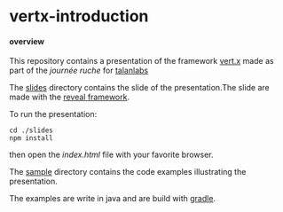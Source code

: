 # vertx-introduction


#### overview

This repository contains a presentation of the framework [vert.x](https://vertx.io/) made as part of the *journée ruche* for [talanlabs](https://blog.talanlabs.com/)

The [slides](https://github.com/alkazarix/vertx-introduction/slides) directory contains the slide of the presentation.The slide are made with the [reveal framework](https://revealjs.com/).

To run the presentation:
```
cd ./slides 
npm install 
```

then open the *index.html* file with your favorite browser. 

The [sample](https://github.com/alkazarix/vertx-introduction/slides) directory contains the code examples illustrating the presentation. 

The examples are write in java and are build with [gradle](https://gradle.org/). 
